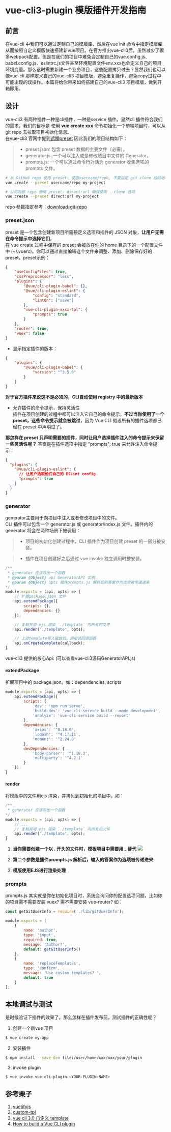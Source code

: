 # vue-cli3-plugin 模版插件开发指南

## 前言
在vue-cli 中我们可以通过定制自己的模版库，然后在vue init 命令中指定模版库从而按照自定义模版快速搭建新vue项目。在官方推出vue-cli3后，虽然减少了很多webpack配置。但是在我们的项目中难免会定制自己的vue.config.js、babel.config.js、eslintrc.js文件甚至环境配置文件env.xxx也会定义自己的项目环境变量。那么这时需要新建一个业务项目，这些配置拷贝过去？显然我们也可以像vue-cli 那样定义自己的vue-cli3 项目模版，避免重复操作，避免copy过程中可能出现的误操作。本篇将给你带来如何搭建自己的vue-cli3 项目模版，做到开箱即用。

## 设计
vue-cli3 有两种插件一种是cli插件，一种是service 插件。显然cli 插件符合我们的需求，我们的目标是 使用 **vue create xxx** 命令初始化一个前端项目时，可以从 git repo 去拉取项目初始化信息。  
在vue-cli3 官网中提到[远程preset](https://cli.vuejs.org/zh/guide/plugins-and-presets.html#%E8%BF%9C%E7%A8%8B-preset)
因此我们的项目结构如下：
> * preset.json: 包含 preset 数据的主要文件（必需）。
> * generator.js: 一个可以注入或是修改项目中文件的 Generator。 
> * prompts.js: 一个可以通过命令行对话为 generator 收集选项的 prompts 文件。

``` bash
# 从 GitHub repo 使用 preset: 使用username/repo, 不要指定 git clone 后的地址
vue create --preset username/repo my-project
```
``` bash
# 公司内部 repo 使用 preset: direct:url 确保使用 --clone 选项
vue create --preset direct:url my-project
```
repo 参数指定参考：[download-git-repo](https://github.com/flipxfx/download-git-repo)


### preset.json
preset 是一个包含创建新项目所需预定义选项和插件的 JSON 对象，**让用户无需在命令提示中选择它们**。  
在 vue create 过程中保存的 preset 会被放在你的 home 目录下的一个配置文件中 (~/.vuerc)。你可以通过直接编辑这个文件来调整、添加、删除保存好的 preset。preset示例：
``` json
{
    "useConfigFiles": true,
    "cssPreprocessor": "less",
    "plugins": {
        "@vue/cli-plugin-babel": {},
        "@vue/cli-plugin-eslint": {
            "config": "standard",
            "lintOn": ["save"]
        },
        "vue-cli-plugin-xxxx-tpl": {
            "prompts": true
        }
    },
    "router": true,
    "vuex": false
}
```
* 显示指定插件的版本：
``` json
{
    "plugins": {
        "@vue/cli-plugin-babel": {
            "version": "^3.5.0"
        }
    }
}
```
**对于官方插件来说这不是必须的，CLI自动使用 registry 中的最新版本**

* 允许插件的命令提示，保持灵活性  
插件在项目创建的过程中都可以注入它自己的命令提示，**不过当你使用了一个 preset，这些命令提示就会被跳过**，因为 Vue CLI 假设所有的插件选项都已经在 preset 中声明过了。  
   
**那怎样在 preset 只声明需要的插件，同时让用户选择插件注入的命令提示来保留一些灵活性呢？**
答案是在插件选项中指定 "prompts": true 来允许注入命令提示：
``` json
{
  "plugins": {
    "@vue/cli-plugin-eslint": {
      // 让用户选取他们自己的 ESLint config
      "prompts": true
    }
  }
}
```

### generator
generator主要用于向项目中注入或者修改项目中的文件。  
CLI 插件可以包含一个 generator.js 或 generator/index.js 文件。插件内的 generator 将会在两种场景下被调用：
> * 项目的初始化创建过程中，CLI 插件作为项目创建 preset 的一部分被安装。

> * 插件在项目创建好之后通过 vue invoke 独立调用时被安装。  
``` javascript
/**
 * generator 应该导出一个函数
 * @param {Object} api GeneratorAPI 实例
 * @param {Object} opts 插件prompts.js 解析后的答案作为选项被传递进来
*/
module.exports = (api, opts) => {
    // 扩展package.json 文件
    api.extendPackage({
        scripts: {},
        dependencies: {}
    });

    // 复制并用 ejs 渲染 `./template` 内所有的文件
    api.render('./template', opts); 

    // 上述template写入磁盘后，调用该回调函数
    api.onCreateComplete(callback);
}
```

vue-cli3 提供的核心Api: (可以查看vue-cli3源码GeneratorAPI.js)
#### extendPackage 
扩展项目中的 package.json。如：dependencies, scripts  

``` javascript
module.exports = (api, opts) => {
    api.extendPackage({
        scripts: {
            'dev': 'npm run serve',
            'build-dev': 'vue-cli-service build --mode development',
            'analyze': 'vue-cli-service build --report'
        },
        dependencies: {
            'axios': '^0.18.0',
            'lodash': '^4.17.11',
            'moment': '^2.24.0'
        },
        devDependencies: {
            'body-parser': '^1.18.3',
            'multiparty': '^4.2.1'
        }
    });
}
```

#### render
将模版中的文件用ejs 渲染，并拷贝到初始化的项目中。如：
``` javascript
/**
 * generator 应该导出一个函数
*/
module.exports = (api, opts) => {
    // ...
    // 复制并用 ejs 渲染 `./template` 内所有的文件
    api.render('./template', opts); 
}
```
1. **当你需要创建一个以 . 开头的文件时，模板项目中需要用 _ 替代**
![](https://github.com/codeDebugTest/blog/blob/master/img/fileName.png) 

2. **第二个参数是插件prompts.js 解析后，输入的答案作为选项被传递进来**

3. **模版使用EJS进行渲染处理**


### prompts
prompts.js 其实就是你在初始化项目时，系统会询问你的配置选项问题，比如你的项目需不需要安装 vuex? 需不需要安装 vue-router? 如：
```javascript
const getGitUserInfo = require('./lib/gitUserInfo');

module.exports = [
    {
        name: 'author',
        type: 'input',
        required: true,
        message: 'Author?',
        default: getGitUserInfo()
    },
    {
        name: 'replaceTemplates',
        type: 'confirm',
        message: 'Use custom templates? ',
        default: true
    }
];
```

## 本地调试与测试
是时候验证下插件的效果了。那么怎样在插件发布前，测试插件的正确性呢？
1. 创建一个新vue 项目
```bash
$ vue create my-app
```

2. 安装插件
```bash
$ npm install --save-dev file:/user/home/xxx/xxx/your/plugin
```

3. invoke plugin
```bash
$ vue invoke vue-cli-plugin-<YOUR-PLUGIN-NAME>
```

## 参考栗子
1. [vuetifyjs](https://github.com/vuetifyjs/vue-cli-plugin-vuetify)
2. [custom-tpl](https://github.com/natee/vue-cli-plugin-custom-tpl)
2. [vue cli 3.0 自定义 template](https://github.com/vuejs/vue-cli/issues/2400)
3. [How to build a Vue CLI plugin](https://dev.to/vuevixens/how-to-build-a-vue-cli-plugin-3b6b)
